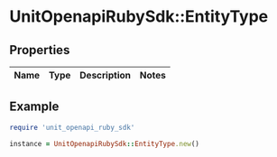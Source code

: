 # UnitOpenapiRubySdk::EntityType

## Properties

| Name | Type | Description | Notes |
| ---- | ---- | ----------- | ----- |

## Example

```ruby
require 'unit_openapi_ruby_sdk'

instance = UnitOpenapiRubySdk::EntityType.new()
```

